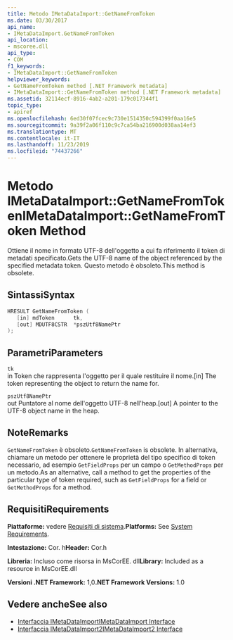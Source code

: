 ```yaml
---
title: Metodo IMetaDataImport::GetNameFromToken
ms.date: 03/30/2017
api_name:
- IMetaDataImport.GetNameFromToken
api_location:
- mscoree.dll
api_type:
- COM
f1_keywords:
- IMetaDataImport::GetNameFromToken
helpviewer_keywords:
- GetNameFromToken method [.NET Framework metadata]
- IMetaDataImport::GetNameFromToken method [.NET Framework metadata]
ms.assetid: 32114ecf-8916-4ab2-a201-179c017344f1
topic_type:
- apiref
ms.openlocfilehash: 6ed30f07fcec9c730e1514350c594399f0aa16e5
ms.sourcegitcommit: 9a39f2a06f110c9c7ca54ba216900d038aa14ef3
ms.translationtype: MT
ms.contentlocale: it-IT
ms.lasthandoff: 11/23/2019
ms.locfileid: "74437266"
---
```

# <a name="imetadataimportgetnamefromtoken-method"></a><span data-ttu-id="aebe1-102">Metodo IMetaDataImport::GetNameFromToken</span><span class="sxs-lookup"><span data-stu-id="aebe1-102">IMetaDataImport::GetNameFromToken Method</span></span>
<span data-ttu-id="aebe1-103">Ottiene il nome in formato UTF-8 dell'oggetto a cui fa riferimento il token di metadati specificato.</span><span class="sxs-lookup"><span data-stu-id="aebe1-103">Gets the UTF-8 name of the object referenced by the specified metadata token.</span></span> <span data-ttu-id="aebe1-104">Questo metodo è obsoleto.</span><span class="sxs-lookup"><span data-stu-id="aebe1-104">This method is obsolete.</span></span>  
  
## <a name="syntax"></a><span data-ttu-id="aebe1-105">Sintassi</span><span class="sxs-lookup"><span data-stu-id="aebe1-105">Syntax</span></span>  
  
```cpp  
HRESULT GetNameFromToken (  
   [in] mdToken      tk,  
   [out] MDUTF8CSTR  *pszUtf8NamePtr  
);  
```  
  
## <a name="parameters"></a><span data-ttu-id="aebe1-106">Parametri</span><span class="sxs-lookup"><span data-stu-id="aebe1-106">Parameters</span></span>  
 `tk`  
 <span data-ttu-id="aebe1-107">in Token che rappresenta l'oggetto per il quale restituire il nome.</span><span class="sxs-lookup"><span data-stu-id="aebe1-107">[in] The token representing the object to return the name for.</span></span>  
  
 `pszUtf8NamePtr`  
 <span data-ttu-id="aebe1-108">out Puntatore al nome dell'oggetto UTF-8 nell'heap.</span><span class="sxs-lookup"><span data-stu-id="aebe1-108">[out] A pointer to the UTF-8 object name in the heap.</span></span>  
  
## <a name="remarks"></a><span data-ttu-id="aebe1-109">Note</span><span class="sxs-lookup"><span data-stu-id="aebe1-109">Remarks</span></span>  
 <span data-ttu-id="aebe1-110">`GetNameFromToken` è obsoleto.</span><span class="sxs-lookup"><span data-stu-id="aebe1-110">`GetNameFromToken` is obsolete.</span></span> <span data-ttu-id="aebe1-111">In alternativa, chiamare un metodo per ottenere le proprietà del tipo specifico di token necessario, ad esempio `GetFieldProps` per un campo o `GetMethodProps` per un metodo.</span><span class="sxs-lookup"><span data-stu-id="aebe1-111">As an alternative, call a method to get the properties of the particular type of token required, such as `GetFieldProps` for a field or `GetMethodProps` for a method.</span></span>  
  
## <a name="requirements"></a><span data-ttu-id="aebe1-112">Requisiti</span><span class="sxs-lookup"><span data-stu-id="aebe1-112">Requirements</span></span>  
 <span data-ttu-id="aebe1-113">**Piattaforme:** vedere [Requisiti di sistema](../../../../docs/framework/get-started/system-requirements.md).</span><span class="sxs-lookup"><span data-stu-id="aebe1-113">**Platforms:** See [System Requirements](../../../../docs/framework/get-started/system-requirements.md).</span></span>  
  
 <span data-ttu-id="aebe1-114">**Intestazione:** Cor. h</span><span class="sxs-lookup"><span data-stu-id="aebe1-114">**Header:** Cor.h</span></span>  
  
 <span data-ttu-id="aebe1-115">**Libreria:** Incluso come risorsa in MsCorEE. dll</span><span class="sxs-lookup"><span data-stu-id="aebe1-115">**Library:** Included as a resource in MsCorEE.dll</span></span>  
  
 <span data-ttu-id="aebe1-116">**Versioni .NET Framework:** 1,0</span><span class="sxs-lookup"><span data-stu-id="aebe1-116">**.NET Framework Versions:** 1.0</span></span>  
  
## <a name="see-also"></a><span data-ttu-id="aebe1-117">Vedere anche</span><span class="sxs-lookup"><span data-stu-id="aebe1-117">See also</span></span>

- [<span data-ttu-id="aebe1-118">Interfaccia IMetaDataImport</span><span class="sxs-lookup"><span data-stu-id="aebe1-118">IMetaDataImport Interface</span></span>](../../../../docs/framework/unmanaged-api/metadata/imetadataimport-interface.md)
- [<span data-ttu-id="aebe1-119">Interfaccia IMetaDataImport2</span><span class="sxs-lookup"><span data-stu-id="aebe1-119">IMetaDataImport2 Interface</span></span>](../../../../docs/framework/unmanaged-api/metadata/imetadataimport2-interface.md)
